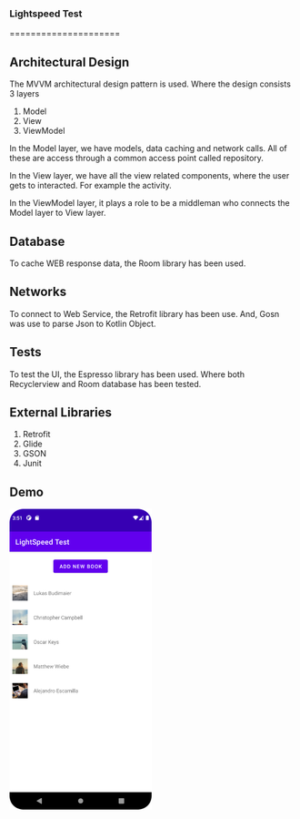 ### Lightspeed Test

=====================


## Architectural Design
The MVVM architectural design pattern is used.
Where the design consists 3 layers
1. Model
2. View
3. ViewModel

In the Model layer, we have models, data caching and network calls. All of these are access through
a common access point called repository.

In the View layer, we have all the view related components, where the user gets to interacted. For
example the activity.

In the ViewModel layer, it plays a role to be a middleman who connects the Model layer to View layer.


## Database
To cache WEB response data, the Room library has been used.

## Networks
To connect to Web Service, the Retrofit library has been use. And, Gosn was use to parse Json
to Kotlin Object.

## Tests
To test the UI, the Espresso library has been used. Where both Recyclerview and Room database has
been tested.

## External Libraries
1. Retrofit
2. Glide
3. GSON
4. Junit

## Demo

<img src="https://github.com/mahedi99/LightspeedTest/blob/master/demo.png" width="250">